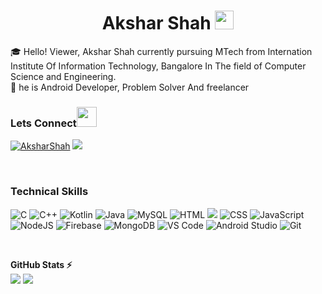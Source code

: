 <h1 align="center"> Akshar Shah <img src="https://raw.githubusercontent.com/MartinHeinz/MartinHeinz/master/wave.gif" width="30px"></h1>

🎓 Hello! Viewer, Akshar Shah currently pursuing MTech from Internation Institute Of Information Technology, Bangalore In The field of Computer Science and Engineering.<br>
🌱 he is Android Developer, Problem Solver And freelancer<br>

<h3 >Lets Connect<img src="https://raw.githubusercontent.com/ShahriarShafin/ShahriarShafin/main/Assets/handshake.gif" height="32px" style="margin-bottom: -5px;"  > </h3>  
<p >
<a href="https://www.linkedin.com/in/akshar-shah/" target="_blank"><img src="https://img.shields.io/badge/linkedin-blue?logo=linkedin&logoColor=white&style=for-the-badge" alt="AksharShah" /></a>
<!-- <a href="https://codeforces.com/profile/mrunmayi" target="blank"><img src="https://img.shields.io/badge/codeforces-red?logo=codeforces&logoColor=white&style=for-the-badge" alt="mrunmayii"/></a>
<a href="https://www.codechef.com/users/mrunmayii" target="blank"><img src="https://img.shields.io/badge/codechef-967444?logo=codechef&logoColor=white&style=for-the-badge" alt="mrunmayii"/></a> -->
<a href="mailto:akdev6298@gmail.com" target="_blank">
<img src="https://img.shields.io/badge/Gmail-D14836?style=for-the-badge&logo=gmail&logoColor=white" />
</a>    
</p>
<br>

<h3 >Technical Skills</h3>
<p >
<img alt="C" src="https://img.shields.io/badge/c-%2300599C.svg?style=for-the-badge&logo=c&logoColor=white"/>
<img alt="C++" src="https://img.shields.io/badge/C++-4B68B8?logo=cplusplus&logoColor=white&style=for-the-badge"/>
 <img alt="Kotlin" src="https://img.shields.io/badge/Kotlin-CCA8E0?logo=kotlin&logoColor=white&style=for-the-badge"/>
 <img alt="Java" src="https://img.shields.io/badge/java-%23ED8B00.svg?&style=for-the-badge&logo=java&logoColor=white"/>
  <img alt="MySQL" src="https://img.shields.io/badge/mysql-%2300f.svg?style=for-the-badge&logo=mysql&logoColor=white" />
 <img alt="HTML" src="https://img.shields.io/badge/html5-%23E34F26.svg?&style=for-the-badge&logo=html5&logoColor=white" />
 <img alt"XML" src="https://img.shields.io/badge/XML-F96815?logo=XML&logoColor=white&style=for-the-badge" />
<img alt="CSS" src="https://img.shields.io/badge/css3-%231572B6.svg?&style=for-the-badge&logo=css3&logoColor=white" />
 <img alt="JavaScript" src="https://img.shields.io/badge/javascript-%23323330.svg?style=for-the-badge&logo=javascript&logoColor=%23F7DF1E"/>
  <img alt="NodeJS" src="https://img.shields.io/badge/node.js-6DA55F?style=for-the-badge&logo=node.js&logoColor=white" />
 <img alt="Firebase" src="https://img.shields.io/badge/Firebase-ffdd00?style=for-the-badge&logo=firebase&logoColor=orange" />
  <img alt="MongoDB" src="https://img.shields.io/badge/mongodb-6DA55F?style=for-the-badge&logo=mongodb&logoColor=white" />
<img alt="VS Code" src="https://img.shields.io/badge/Visual_Studio_Code-0088D4?style=for-the-badge&logo=visual%20studio%20code&logoColor=white" />
<img alt="Android Studio" src="https://img.shields.io/badge/Android_Studio-white?style=for-the-badge&logo=androidstudio&logoColor=0077b6" />
<img alt="Git" src="https://img.shields.io/badge/github-%23121011.svg?style=for-the-badge&logo=github&logoColor=white" />
</p>

<br>

<strong>GitHub Stats ⚡</strong>
<br>
<img align="centre" src="https://github-readme-stats.vercel.app/api/?username=Shahakshar&hide_border=True&show_icons=True&layout=compact&theme=dark" />
<img align="centre" src="https://github-readme-streak-stats.herokuapp.com/?user=Shahakshar&theme=light&hide_border=true"/>

